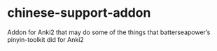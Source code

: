 chinese-support-addon
=====================

Addon for Anki2 that may do some of the things that batterseapower’s pinyin-toolkit did for Anki2